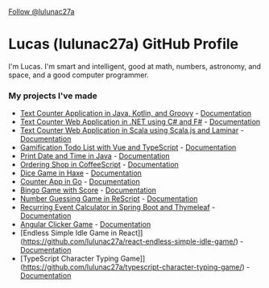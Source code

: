 <a class="github-button" href="https://github.com/lulunac27a" data-size="large" data-show-count="true" aria-label="Follow @lulunac27a on GitHub">Follow @lulunac27a</a>

# Lucas (lulunac27a) GitHub Profile

I'm Lucas. I'm smart and intelligent, good at math, numbers, astronomy, and space, and a good computer programmer. 

### My projects I've made

- [Text Counter Application in Java, Kotlin, and Groovy](https://github.com/lulunac27a/text-counter-java-application) - [Documentation](https://lulunac27a.github.io/text-counter-java-application)
- [Text Counter Web Application in .NET using C# and F#](https://github.com/lulunac27a/text-counter-dot-net-application) - [Documentation](https://lulunac27a.github.io/text-counter-dot-net-application)
- [Text Counter Web Application in Scala using Scala.js and Laminar](https://github.com/lulunac27a/text-counter-scala-js-application) - [Documentation](https://lulunac27a.github.io/text-counter-scala-js-application)
- [Gamification Todo List with Vue and TypeScript](https://github.com/lulunac27a/gamification-todo-list-vue-typescript) - [Documentation](https://lulunac27a.github.io/gamification-todo-list-vue-typescript)
- [Print Date and Time in Java](https://github.com/lulunac27a/java-datetime/) - [Documentation](https://lulunac27a.github.io/java-datetime)
- [Ordering Shop in CoffeeScript](https://github.com/lulunac27a/ordering-shop-coffeescript/) - [Documentation](https://lulunac27a.github.io/ordering-shop-coffeescript)
- [Dice Game in Haxe](https://github.com/lulunac27a/dice-game-haxe/) - [Documentation](https://lulunac27a.github.io/dice-game-haxe)
- [Counter App in Go](https://github.com/lulunac27a/counter-app-in-go/) - [Documentation](https://lulunac27a.github.io/counter-app-in-go)
- [Bingo Game with Score](https://github.com/lulunac27a/bingo-game-with-score/) - [Documentation](https://lulunac27a.github.io/bingo-game-with-score)
- [Number Guessing Game in ReScript](https://github.com/lulunac27a/number-guessing-game-rescript/) - [Documentation](https://lulunac27a.github.io/number-guessing-game-rescript)
- [Recurring Event Calculator in Spring Boot and Thymeleaf](https://github.com/lulunac27a/event-calculator-springboot/) - [Documentation](https://lulunac27a.github.io/event-calculator-springboot)
- [Angular Clicker Game](https://github.com/lulunac27a/angular-clicker-game/) - [Documentation](https://lulunac27a.github.io/angular-clicker-game)
- [Endless Simple Idle Game in React]](https://github.com/lulunac27a/react-endless-simple-idle-game/) - [Documentation](https://lulunac27a.github.io/react-endless-simple-idle-game)
- [TypeScript Character Typing Game]](https://github.com/lulunac27a/typescript-character-typing-game/) - [Documentation](https://lulunac27a.github.io/typescript-character-typing-game)
  
<script async defer src="https://buttons.github.io/buttons.js"></script>
